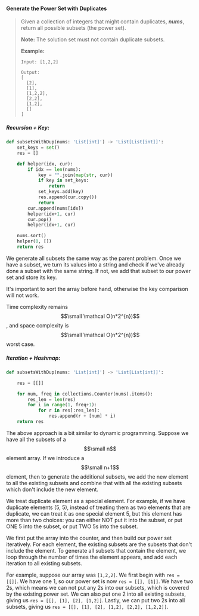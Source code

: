 #### Generate the Power Set with Duplicates

> Given a collection of integers that might contain duplicates, _**nums**_, return all possible subsets \(the power set\).
>
> **Note:** The solution set must not contain duplicate subsets.
>
> **Example:**
>
> ```
> Input: [1,2,2]
>
> Output:
> [
>   [2],
>   [1],
>   [1,2,2],
>   [2,2],
>   [1,2],
>   []
> ]
> ```

##### Recursion + Key:

```py
def subsetsWithDup(nums: 'List[int]') -> 'List[List[int]]':
    set_keys = set()
    res = []

    def helper(idx, cur):
        if idx == len(nums):
            key = "".join(map(str, cur))
            if key in set_keys:
                return
            set_keys.add(key)
            res.append(cur.copy())
            return
        cur.append(nums[idx])
        helper(idx+1, cur)
        cur.pop()
        helper(idx+1, cur)

    nums.sort()
    helper(0, [])
    return res
```

We generate all subsets the same way as the parent problem. Once we have a subset, we turn its values into a string and check if we've already done a subset with the same string. If not, we add that subset to our power set and store its key.

It's important to sort the array before hand, otherwise the key comparison will not work.

Time complexity remains $$\small \mathcal O(n*2^{n})$$, and space complexity is $$\small \mathcal O(n*2^{n})$$ worst case.

##### Iteration + Hashmap:

```py
def subsetsWithDup(nums: 'List[int]') -> 'List[List[int]]':

    res = [[]]

    for num, freq in collections.Counter(nums).items():
        res_len = len(res)
        for i in range(1, freq+1):
            for r in res[:res_len]:
                res.append(r + [num] * i)
    return res
```

The above approach is a bit similar to dynamic programming. Suppose we have all the subsets of a $$\small n$$ element array. If we introduce a $$\small n+1$$ element, then to generate the additional subsets, we add the new element to all the existing subsets and combine that with all the existing subsets which don't include the new element. 

We treat duplicate element as a special element. For example, if we have duplicate elements \(5, 5\), instead of treating them as two elements that are duplicate, we can treat it as one special element 5, but this element has more than two choices: you can either NOT put it into the subset, or put ONE 5 into the subset, or put TWO 5s into the subset. 

We first put the array into the counter, and then build our power set iteratively. For each element, the existing subsets are the subsets that don't include the element. To generate all subsets that contain the element, we loop through the number of times the element appears, and add each iteration to all existing subsets. 

For example, suppose our array was `[1,2,2]`. We first begin with `res = [[]]`. We have one 1, so our power set is now `res = [[], [1]]`. We have two 2s, which means we can not put any 2s into our subsets, which is covered by the existing power set. We can also put one 2 into all existing subsets, giving us `res = [[], [1], [2], [1,2]]`. Lastly, we can put two 2s into all subsets, giving us `res = [[], [1], [2], [1,2], [2,2], [1,2,2]]`.

